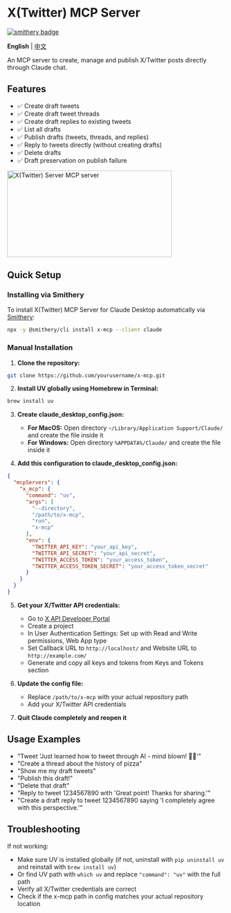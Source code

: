 # X(Twitter) MCP Server

[![smithery badge](https://smithery.ai/badge/x-mcp)](https://smithery.ai/server/x-mcp)

**English** | [中文](README_CN.md)

An MCP server to create, manage and publish X/Twitter posts directly through Claude chat.

## Features

- ✅ Create draft tweets
- ✅ Create draft tweet threads
- ✅ Create draft replies to existing tweets
- ✅ List all drafts
- ✅ Publish drafts (tweets, threads, and replies)
- ✅ Reply to tweets directly (without creating drafts)
- ✅ Delete drafts
- ✅ Draft preservation on publish failure

<a href="https://glama.ai/mcp/servers/jsxr09dktf">
  <img width="380" height="200" src="https://glama.ai/mcp/servers/jsxr09dktf/badge" alt="X(Twitter) Server MCP server" />
</a>

## Quick Setup

### Installing via Smithery

To install X(Twitter) MCP Server for Claude Desktop automatically via [Smithery](https://smithery.ai/server/x-mcp):

```bash
npx -y @smithery/cli install x-mcp --client claude
```

### Manual Installation

1. **Clone the repository:**
```bash
git clone https://github.com/yourusername/x-mcp.git
```

2. **Install UV globally using Homebrew in Terminal:**
```bash
brew install uv
```

3. **Create claude_desktop_config.json:**
   - **For MacOS:** Open directory `~/Library/Application Support/Claude/` and create the file inside it
   - **For Windows:** Open directory `%APPDATA%/Claude/` and create the file inside it

4. **Add this configuration to claude_desktop_config.json:**
```json
{
  "mcpServers": {
    "x_mcp": {
      "command": "uv",
      "args": [
        "--directory",
        "/path/to/x-mcp",
        "run",
        "x-mcp"
      ],
      "env": {
        "TWITTER_API_KEY": "your_api_key",
        "TWITTER_API_SECRET": "your_api_secret",
        "TWITTER_ACCESS_TOKEN": "your_access_token",
        "TWITTER_ACCESS_TOKEN_SECRET": "your_access_token_secret"
      }
    }
  }
}
```

5. **Get your X/Twitter API credentials:**
   - Go to [X API Developer Portal](https://developer.x.com/en/products/x-api)
   - Create a project
   - In User Authentication Settings: Set up with Read and Write permissions, Web App type
   - Set Callback URL to `http://localhost/` and Website URL to `http://example.com/`
   - Generate and copy all keys and tokens from Keys and Tokens section

6. **Update the config file:**
   - Replace `/path/to/x-mcp` with your actual repository path
   - Add your X/Twitter API credentials

7. **Quit Claude completely and reopen it**

## Usage Examples

* "Tweet 'Just learned how to tweet through AI - mind blown! 🤖✨'"
* "Create a thread about the history of pizza"
* "Show me my draft tweets"
* "Publish this draft!"
* "Delete that draft"
* "Reply to tweet 1234567890 with 'Great point! Thanks for sharing.'"
* "Create a draft reply to tweet 1234567890 saying 'I completely agree with this perspective.'"

## Troubleshooting

If not working:
- Make sure UV is installed globally (if not, uninstall with `pip uninstall uv` and reinstall with `brew install uv`)
- Or find UV path with `which uv` and replace `"command": "uv"` with the full path
- Verify all X/Twitter credentials are correct
- Check if the x-mcp path in config matches your actual repository location